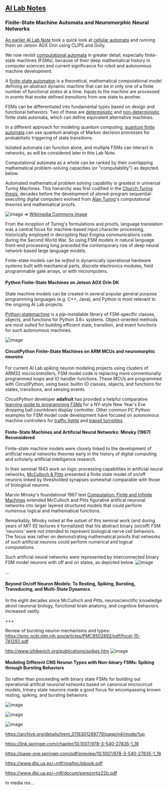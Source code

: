 ## <u>AI Lab Notes</u>

### **Finite-State Machine Automata and Neuromorphic Neural Networks**

[An earlier AI Lab Note](https://github.com/rtrelease/Jetson-Symbolics-Neuromorphics/blob/main/GameOfLife.md) took a quick look at [cellular automata](https://plato.stanford.edu/entries/cellular-automata/) and running them on Jetson AGX Orin using CLIPS and Golly.  

We now revisit [computational automata](https://en.m.wikipedia.org/wiki/Automata_theory) in greater detail, especially finite-state machines (FSMs), because of their deep mathematical history in computer sciences and current significance for robot and autonomous machine development.

A [finite-state automaton](https://en.m.wikipedia.org/wiki/Finite-state_machine) is a theoretical, mathematical computational model defining an abstract dynamic machine that can be in only one of a finite number of functional *states* at a time.  Inputs to the machine are processed in *events* that evoke defined *transitions* from one state to another.

FSMs can be differentiated into fundamental types based on design and functional behaviors. Two of these are [deterministic](https://en.m.wikipedia.org/wiki/Deterministic_finite_automaton) and [non-deterministic](https://en.m.wikipedia.org/wiki/Nondeterministic_finite_automaton) finite state automata, which can define equivalent alternative machines.

In a different approach for modeling quantum computing, [quantum finite automata](https://en.m.wikipedia.org/w/index.php?title=Quantum_finite_automaton) can use quantum analogs of Markov decision processes for probabilistic triggering of state transitions.

Isolated automata can function alone, and multiple FSMs can interact in networks, as will be considered later in this Lab Note.

Computational automata as a whole can be ranked by their overlapping mathematical problem-solving capacities (or "computability") as depicted below.  

Automated mathematical problem solving capability is greatest in universal Turing Machines.  This hierarchy was first codified in the [Church-Turing thesis](https://plato.stanford.edu/entries/church-turing/), decades before the development of stored-program sequential-executing digital computers evolved from [Alan Turing](https://en.m.wikipedia.org/wiki/Alan_Turing)'s computational theories and mathematical proofs.

![image](https://github.com/user-attachments/assets/273a2cca-b6d2-4bb0-82e4-8b11eca86b43)
 => [Wikimedia Commons image](https://en.m.wikipedia.org/wiki/File:Automata_theory.svg)

From the inception of Turing's formulations and proofs, language translation was a central focus for machine-based input character processing, historically employed in decrypting Nazi Enigma communications code during the Second World War.  So using FSM models in natural language front-end processing long preceded the contemporary rise of deep neural network-based large language models.

Finite-state models can be *reified* in dynamically operational hardware systems built with mechanical parts, discrete electronics modules, field programmable gate arrays, or with micromputers.

#### Python Finite-State Machines on Jetson AGX Orin DK

State machine models can be created in several popular general purpose programming languages (e.g. C++, Java), and Python is most relevant to the ongoing AI Lab projects.  

[Python-statemachine](https://pypi.org/project/python-statemachine/) is a *pip*-installable library of FSM-specific classes, objects, and functions for Python 3.6+ systems.  Object-oriented methods are most suited for building efficient state, transition, and event functions for such autonomous machines.

![image](https://github.com/user-attachments/assets/2d8d5e87-7576-4252-8e6c-e321c3454e13)


#### CircuitPython Finite-State Machines on ARM MCUs and neuromorphic neurons

For current AI Lab spiking neuron modeling projects using clusters of ARM32 microcontrollers, FSM model code is replacing more conventionally programmed loops and IO handler functions. These MCUs are programmed with CircuitPython, using basic builtin IO classes, objects, and functions for states, transitions, and sensing events.

CircuitPython developer **adafruit** has provided a helpful comparative [learning guide to programming FSMs](https://cdn-learn.adafruit.com/downloads/pdf/circuitpython-101-state-machines.pdf) for a NY-style New Year's Eve dropping ball countdown display controller. Other common PC Python examples for FSM model code development have focused on autonomous machine controllers for [traffic lights](https://python-statemachine.readthedocs.io/en/latest/readme.html) and [transit turnstiles](https://github.com/cmaugg/pystatemachine).


#### Finite-State Machines and Artificial Neural Networks: Minsky (1967) Reconsidered

Finite-state machine models were closely linked to the development of artificial neural networks theories early in the history of digital computing and scholarly artificial intelligence research.

In their seminal 1943 work on logic processing capabilities in artificial neural networks, [McCulloch & Pitts](https://home.csulb.edu/~cwallis/382/readings/482/mccolloch.logical.calculus.ideas.1943.pdf) presented a finite state model of on/off neurons linked by thresholded synapses somewhat comparable with those of biological neurons.

Marvin Minsky's foundational 1967 text [Computation: Finite and Infinite Machines](https://archive.org/details/computationfinit0000mins/page/n4/mode/1up) extended McCulloch and Pitts figurative artifical neuronal networks into larger layered structured models that could perform numerous logical and mathematical functions.

Remarkably, Minsky noted at the outset of this seminal work (and during years of MIT EE lectures it formalized) that his abstract binary (on/off) FSM 'neurons' were *not* intended to represent biological nerve cell behaviors.  The focus was rather on demonstrating mathematical proofs that networks of such artificial neurons could perform numerical and logical computations.

Such artificial neural networks were represented by interconnected binary FSM model neurons with off and on states, as depicted below.
![image](https://github.com/user-attachments/assets/50f29390-f531-409b-862f-a9b3d38373b2)

...

#### Beyond On/off Neuron Models: To Resting, Spiking, Bursting, Transducing, and Multi-State Dynamics

In the eight decades since McCulloch and Pitts, neuroscienctific knowledge about neuronal biology, functional brain anatomy, and cognitive behaviors increased vastly.

+++

Review of bursting neuron mechanisms and types:
https://pmc.ncbi.nlm.nih.gov/articles/PMC8502892/pdf/fncel-15-741292.pdf



http://www.izhikevich.org/publications/spikes.htm
![image](https://github.com/user-attachments/assets/634543b3-9253-41a0-9324-da2c5341b26c)

#### Modeling Different CNS Neuron Types with Non-binary FSMs: Spiking through Bursting Behaviors

So rather than proceeding with binary state FSMs for building out operational artifical *neuronal networks* based on canonical microcircuit models, trinary state neurons made a good focus for encompassing known resting, spiking, and bursting behaviors.

![image](https://github.com/user-attachments/assets/e4e41245-6b2c-46d6-8023-b93109928175)

![image](https://user-images.githubusercontent.com/71346897/213343140-41049d4a-09e4-4563-a68f-a6e6db5b944f.png)

![image](https://github.com/user-attachments/assets/a07101be-5be4-4457-9a0d-e8468f9b1e4d)

https://archive.org/details/trent_0116301269779/page/n4/mode/1up

https://link.springer.com/chapter/10.1007/978-3-540-27835-1_18

https://page-one.springer.com/pdf/preview/10.1007/978-3-540-27835-1_18

https://www.dlsi.ua.es/~mlf/nnafmc/pbook.pdf

https://www.dlsi.ua.es/~mlf/docum/perezortiz22b.pdf

In media res...
